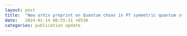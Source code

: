 ```yaml
---
layout: post
title:  "New arXiv preprint on Quantum choas in PT symmetric quantum systems"
date:   2024-01-14 00:55:31 +0530
categories: publication update
---
```


<style>
    body {
        font-family: 'Comfortaa', cursive;
        font-size: 16px;
        text-align: justify;
    }
</style>



